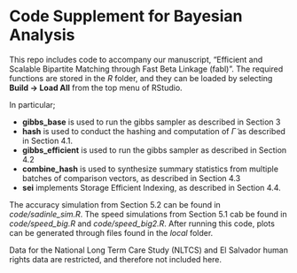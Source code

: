# Code Supplement for Bayesian Analysis

This repo includes code to accompany our manuscript, “Efficient and Scalable Bipartite Matching through Fast Beta Linkage (fabl)”. The required functions are stored in the *R* folder, and they can be loaded by selecting **Build -> Load All** from the top menu of RStudio.

In particular;

- **gibbs_base** is used to run the gibbs sampler as described in Section 3
- **hash** is used to conduct the hashing and computation of $\tilde{\Gamma}$ as described in Section 4.1. 
- **gibbs_efficient** is used to run the gibbs sampler as described in Section 4.2
- **combine_hash** is used to synthesize summary statistics from multiple batches of comparison vectors, as described in Section 4.3
- **sei** implements Storage Efficient Indexing, as described in Section 4.4. 

The accuracy simulation from Section 5.2 can be found in *code/sadinle_sim.R*. The speed simulations from Section 5.1 cab be found in *code/speed_big.R* and *code/speed_big2.R*. After running this code, plots can be generated through files found in the *local* folder.

Data for the National Long Term Care Study (NLTCS) and El Salvador human rights data are restricted, and therefore not included here. 
